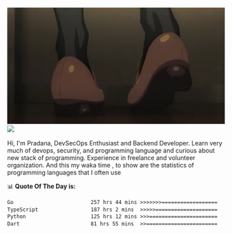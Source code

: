 ![banner](.github/banner-profile.jpeg)
<img src="https://user-images.githubusercontent.com/73097560/115834477-dbab4500-a447-11eb-908a-139a6edaec5c.gif"></p>

Hi, I'm Pradana, DevSecOps Enthusiast and Backend Developer. Learn very much of devops, security, and programming language and curious about new stack of programming. Experience in freelance and volunteer organization. And this my waka time , to show are the statistics of programming languages that I often use

📊 **Quote Of The Day is:**
<!--START_SECTION:waka-->

```txt
Go                         257 hrs 44 mins >>>>>>>==================   26.61 %
TypeScript                 187 hrs 2 mins  >>>>>====================   19.31 %
Python                     125 hrs 12 mins >>>======================   12.93 %
Dart                       81 hrs 55 mins  >>=======================   08.46 %
```

<!--END_SECTION:waka-->
